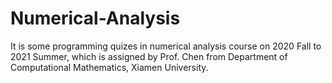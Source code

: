 # Numerical-Analysis
It is some programming quizes in numerical analysis course on 2020 Fall to 2021 Summer, which is assigned by Prof. Chen from Department of Computational  Mathematics, Xiamen University.
